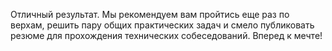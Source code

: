 Отличный результат. Мы рекомендуем вам пройтись еще раз по верхам, решить пару общих практических задач и смело публиковать резюме для прохождения технических собеседований. Вперед к мечте!